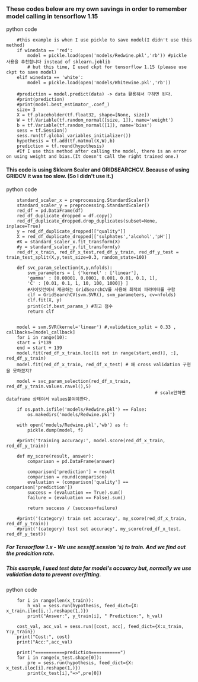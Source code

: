 
 ### These codes below are my own savings in order to remember model calling in tensorflow 1.15
 python code

        #this example is when I use pickle to save model(I didn't use this method)
        if winedata == 'red':
            model = pickle.load(open('models/Redwine.pkl','rb')) #pickle 사용을 추천합니다 instead of sklearn.joblib
            # but this time, I used ckpt for tensorflow 1.15 (please use ckpt to save model)
        elif winedata == 'white':
            model = pickle.load(open('models/Whitewine.pkl','rb'))
            
        #prediction = model.predict(data) -> data 활용해서 구하면 된다.
        #print(prediction)
        #print(model.best_estimator_.coef_) 
        size= 3
        X = tf.placeholder(tf.float32, shape=[None, size])
        W = tf.Variable(tf.random_normal([size, 1]), name='weight')
        b = tf.Variable(tf.random_normal([1]), name='bias')
        sess = tf.Session()
        sess.run(tf.global_variables_initializer())
        hypothesis = tf.add(tf.matmul(X,W),b)
        prediction = tf.round(hypothesis)
        #If I use this method after calling the model, there is an error on using weight and bias.(It doesn't call the right trained one.) 


#### This code is using Sklearn Scaler and GRIDSEARCHCV. Because of using GRIDCV it was too slow. (So I didn't use it.)
python code

        standard_scaler_x = preprocessing.StandardScaler()
        standard_scaler_y = preprocessing.StandardScaler()
        red_df = pd.DataFrame(df)
        red_df_duplicate_dropped = df.copy()
        red_df_duplicate_dropped.drop_duplicates(subset=None, inplace=True)
        y = red_df_duplicate_dropped[["quality"]]
        X = red_df_duplicate_dropped[['sulphates','alcohol','pH']]
        #X = standard_scaler_x.fit_transform(X)
        #y = standard_scaler_y.fit_transform(y)
        red_df_x_train, red_df_x_test,red_df_y_train, red_df_y_test = train_test_split(X,y,test_size=0.3, random_state=100)

        def svc_param_selection(X,y,nfolds):
            svm_parameters = [ {'kernel' : ['linear'], 
            'gamma' : [0.00001, 0.0001, 0.001, 0.01, 0.1, 1], 
            'C' : [0.01, 0.1, 1, 10, 100, 1000]} ] 
            #사이킷런에서 제공하는 GridSearchCV를 사용해 최적의 파라미터를 구함 
            clf = GridSearchCV(svm.SVR(), svm_parameters, cv=nfolds) 
            clf.fit(X, y) 
            print(clf.best_params_) #최고 점수
            return clf


        model = svm.SVR(kernel='linear') #,validation_split = 0.33 , callbacks=[model_callback]
        for i in range(10):
        start = i*139
        end = start + 139
        model.fit(red_df_x_train.loc[[i not in range(start,end)], :], red_df_y_train)
        model.fit(red_df_x_train, red_df_x_test) # 왜 cross validation 구현을 못하겠지?

        model = svc_param_selection(red_df_x_train, red_df_y_train.values.ravel(),5)
                                                            # scale안하면 dataframe 상태여서 values붙여야한다.

        if os.path.isfile('models/Redwine.pkl') == False:
            os.makedirs('models/Redwine.pkl')

        with open('models/Redwine.pkl','wb') as f: 
            pickle.dump(model, f)

        #print('training accuracy:', model.score(red_df_x_train, red_df_y_train))

        def my_score(result, answer):
            comparison = pd.DataFrame(answer)
            
            comparison['prediction'] = result
            comparison = round(comparison)
            evaluation = (comparison['quality'] == comparison['prediction'])
            success = (evaluation == True).sum()
            failure = (evaluation == False).sum()
            
            return success / (success+failure)

        #print('(category) train set accuracy', my_score(red_df_x_train, red_df_y_train))
        #print('(category) test set accuracy', my_score(red_df_x_test, red_df_y_test))


##### For Tensorflow 1.x - We use sess(tf.session 's) to train. And we find out the predcition rate. 
##### This example, I used test data for model's accuarcy but, normally we use validation data to prevent overfitting.
python code 

        for i in range(len(x_train)):
            h_val = sess.run(hypothesis, feed_dict={X: x_train.iloc[i,:].reshape(1,)})
            print("Answer:", y_train[i], " Prediction:", h_val)

        cost_val, acc_val = sess.run([cost, acc], feed_dict={X:x_train, Y:y_train})
        print("Cost:", cost)
        print("Acc:",acc_val)

        print("===========prediction===========")
        for i in range(x_test.shape[0]):
            pre = sess.run(hypothesis, feed_dict={X: x_test.iloc[i].reshape(1,)})
            print(x_test[i],"=>",pre[0])

